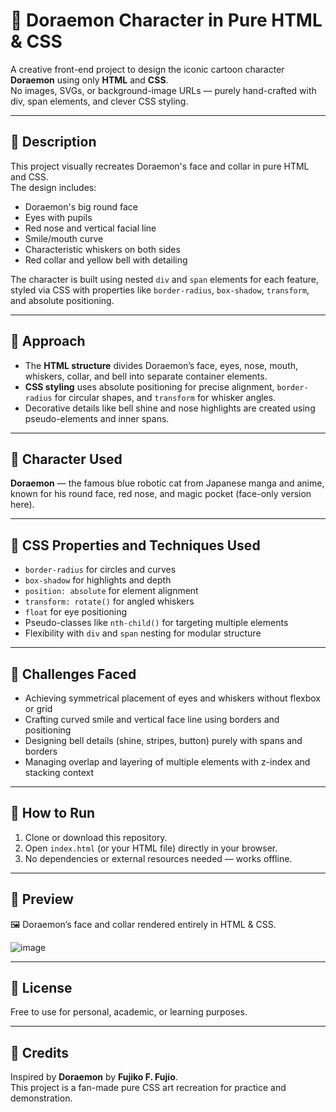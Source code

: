 # 🎨 Doraemon Character in Pure HTML & CSS

A creative front-end project to design the iconic cartoon character **Doraemon** using only **HTML** and **CSS**.  
No images, SVGs, or background-image URLs — purely hand-crafted with div, span elements, and clever CSS styling.

---

## 📌 Description

This project visually recreates Doraemon's face and collar in pure HTML and CSS.  
The design includes:
- Doraemon's big round face
- Eyes with pupils
- Red nose and vertical facial line
- Smile/mouth curve
- Characteristic whiskers on both sides
- Red collar and yellow bell with detailing

The character is built using nested `div` and `span` elements for each feature, styled via CSS with properties like `border-radius`, `box-shadow`, `transform`, and absolute positioning.

---

## 📌 Approach

- The **HTML structure** divides Doraemon’s face, eyes, nose, mouth, whiskers, collar, and bell into separate container elements.
- **CSS styling** uses absolute positioning for precise alignment, `border-radius` for circular shapes, and `transform` for whisker angles.
- Decorative details like bell shine and nose highlights are created using pseudo-elements and inner spans.

---

## 📌 Character Used  
**Doraemon** — the famous blue robotic cat from Japanese manga and anime, known for his round face, red nose, and magic pocket (face-only version here).

---

## 📌 CSS Properties and Techniques Used

- `border-radius` for circles and curves
- `box-shadow` for highlights and depth
- `position: absolute` for element alignment
- `transform: rotate()` for angled whiskers
- `float` for eye positioning
- Pseudo-classes like `nth-child()` for targeting multiple elements
- Flexibility with `div` and `span` nesting for modular structure

---

## 📌 Challenges Faced

- Achieving symmetrical placement of eyes and whiskers without flexbox or grid
- Crafting curved smile and vertical face line using borders and positioning
- Designing bell details (shine, stripes, button) purely with spans and borders
- Managing overlap and layering of multiple elements with z-index and stacking context

---

## 📌 How to Run

1. Clone or download this repository.
2. Open `index.html` (or your HTML file) directly in your browser.
3. No dependencies or external resources needed — works offline.

---

## 📌 Preview  

🖼️ Doraemon’s face and collar rendered entirely in HTML & CSS.

![image](https://github.com/user-attachments/assets/833b9fa8-b238-4dcc-884a-71f5eca04118)


---

## 📌 License

Free to use for personal, academic, or learning purposes.

---

## 📌 Credits

Inspired by **Doraemon** by **Fujiko F. Fujio**.  
This project is a fan-made pure CSS art recreation for practice and demonstration.
